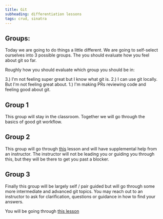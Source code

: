 ```yaml
---
title: Git
subheading: differentiation lessons
tags: crud, sinatra
---
```


## Groups:

Today we are going to do things a little different. We are going to self-select ourselves into 3 possible groups. The you should evaluate how you feel about git so far.

Roughly how you should evaluate which group you should be in:

3.) I'm not feeling super great but I know what git is.
2.) I can use git locally. But I'm not feeling great about.
1.) I'm making PRs reviewing code and feeling good about git.


## Group 1

This group will stay in the classroom. Together we will go through the basics of good git workflow.

## Group 2

This group will go through [this](/git_workflows) lesson and will have supplemental help from an instructor. The instructor will not be leading you or guiding you through this, but they will be there to get you past a blocker.

## Group 3

Finally this group will be largely self / pair guided but will go through some more intermediate and advanced git topics. You may reach out to an instructor to ask for clarification, questions or guidance in how to find your answers.

You will be going through [this lesson](/git_workflows)
